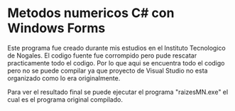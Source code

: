 # Metodos numericos C# con Windows Forms

Este programa fue creado durante mis estudios en el Instituto Tecnologico de Nogales.
El codigo fuente fue corrompido pero pude rescatar practicamente todo el codigo.
Por lo que aqui se encuentra todo el codigo pero no se puede compilar ya que proyecto de Visual Studio no esta organizado como lo era originalmente.

Para ver el resultado final se puede ejecutar el programa "raizesMN.exe" el cual es el programa original compilado.
